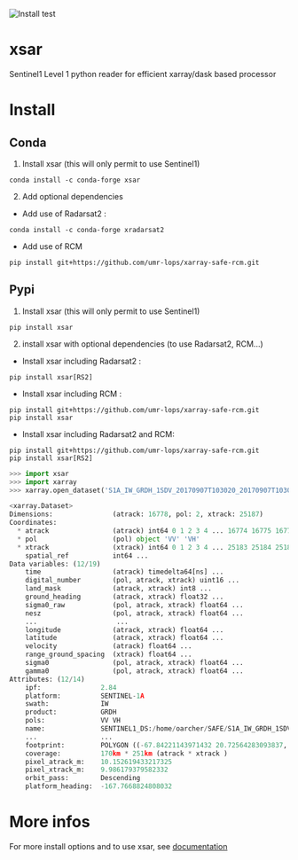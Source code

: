 ![Install test](https://github.com/umr-lops/xsar/actions/workflows/install-test.yml/badge.svg)
# xsar

Sentinel1 Level 1 python reader for efficient xarray/dask based processor

 

# Install

## Conda

1) Install xsar (this will only permit to use Sentinel1)

```
conda install -c conda-forge xsar
```
2) Add optional dependencies

- Add use of Radarsat2 :

```
conda install -c conda-forge xradarsat2
```

- Add use of RCM

```
pip install git+https://github.com/umr-lops/xarray-safe-rcm.git
```

## Pypi

1) Install xsar (this will only permit to use Sentinel1)

```
pip install xsar
```
2) install xsar with optional dependencies (to use Radarsat2, RCM...)

- Install xsar including Radarsat2 :

```
pip install xsar[RS2]
```

- Install xsar including RCM :

```
pip install git+https://github.com/umr-lops/xarray-safe-rcm.git
pip install xsar
```

- Install xsar including Radarsat2 and RCM:

```
pip install git+https://github.com/umr-lops/xarray-safe-rcm.git
pip install xsar[RS2]
```


```python
>>> import xsar
>>> import xarray
>>> xarray.open_dataset('S1A_IW_GRDH_1SDV_20170907T103020_20170907T103045_018268_01EB76_Z010.SAFE')

<xarray.Dataset>
Dimensions:               (atrack: 16778, pol: 2, xtrack: 25187)
Coordinates:
  * atrack                (atrack) int64 0 1 2 3 4 ... 16774 16775 16776 16777
  * pol                   (pol) object 'VV' 'VH'
  * xtrack                (xtrack) int64 0 1 2 3 4 ... 25183 25184 25185 25186
    spatial_ref           int64 ...
Data variables: (12/19)
    time                  (atrack) timedelta64[ns] ...
    digital_number        (pol, atrack, xtrack) uint16 ...
    land_mask             (atrack, xtrack) int8 ...
    ground_heading        (atrack, xtrack) float32 ...
    sigma0_raw            (pol, atrack, xtrack) float64 ...
    nesz                  (pol, atrack, xtrack) float64 ...
    ...                    ...
    longitude             (atrack, xtrack) float64 ...
    latitude              (atrack, xtrack) float64 ...
    velocity              (atrack) float64 ...
    range_ground_spacing  (xtrack) float64 ...
    sigma0                (pol, atrack, xtrack) float64 ...
    gamma0                (pol, atrack, xtrack) float64 ...
Attributes: (12/14)
    ipf:               2.84
    platform:          SENTINEL-1A
    swath:             IW
    product:           GRDH
    pols:              VV VH
    name:              SENTINEL1_DS:/home/oarcher/SAFE/S1A_IW_GRDH_1SDV_20170...
    ...                ...
    footprint:         POLYGON ((-67.84221143971432 20.72564283093837, -70.22...
    coverage:          170km * 251km (atrack * xtrack )
    pixel_atrack_m:    10.152619433217325
    pixel_xtrack_m:    9.986179379582332
    orbit_pass:        Descending
    platform_heading:  -167.7668824808032

```



# More infos

For more install options and to use xsar, see [documentation](https://cyclobs.ifremer.fr/static/sarwing_datarmor/xsar/)


